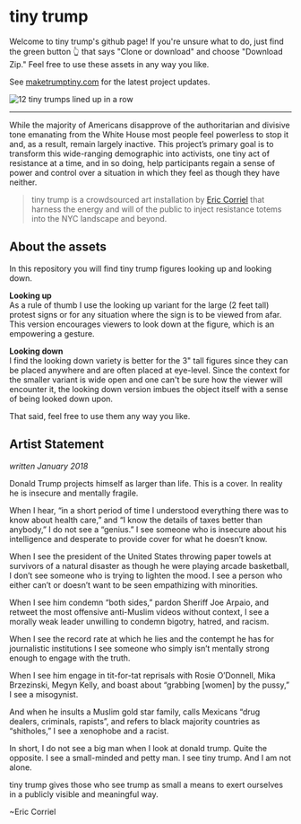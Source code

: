 # tiny trump
Welcome to tiny trump's github page! If you're unsure what to do, just find the green button 👆 that says "Clone or download" and choose "Download Zip." Feel free to use these assets in any way you like. 

See [maketrumptiny.com](https://maketrumptiny.com) for the latest project updates.


![12 tiny trumps lined up in a row](https://maketrumptiny.com/assets/images/buymake/tiny-trump-line-up.jpg)

---

While the majority of Americans disapprove of the authoritarian and divisive tone emanating from the White House most people feel powerless to stop it and, as a result, remain largely inactive. This project’s primary goal is to transform this wide-ranging demographic into activists, one tiny act of resistance at a time, and in so doing, help participants regain a sense of power and control over a situation in which they feel as though they have neither.

> tiny trump is a crowdsourced art installation by [Eric Corriel](http://www.ericcorriel.com) that harness the energy and will of the public to inject resistance totems into the NYC landscape and beyond. 

## About the assets
In this repository you will find tiny trump figures looking up and looking down. 

**Looking up**  
As a rule of thumb I use the looking up variant for the large (2 feet tall) protest signs or for any situation where the sign is to be viewed from afar. This version encourages viewers to look down at the figure, which is an empowering a gesture. 

**Looking down**  
I find the looking down variety is better for the 3" tall figures since they can be placed anywhere and are often placed at eye-level. Since the context for the smaller variant is wide open and one can't be sure how the viewer will encounter it, the looking down version imbues the object itself with a sense of being looked down upon.

That said, feel free to use them any way you like.

## Artist Statement
*written January 2018*

Donald Trump projects himself as larger than life. This is a cover. In reality he is insecure and mentally fragile.

When I hear, “in a short period of time I understood everything there was to know about health care,” and “I know the details of taxes better than anybody,” I do not see a “genius.” I see someone who is insecure about his intelligence and desperate to provide cover for what he doesn’t know.

When I see the president of the United States throwing paper towels at survivors of a natural disaster as though he were playing arcade basketball, I don’t see someone who is trying to lighten the mood. I see a person who either can’t or doesn’t want to be seen empathizing with minorities.

When I see him condemn “both sides,” pardon Sheriff Joe Arpaio, and retweet the most offensive anti-Muslim videos without context, I see a morally weak leader unwilling to condemn bigotry, hatred, and racism.

When I see the record rate at which he lies and the contempt he has for journalistic institutions I see someone who simply isn’t mentally strong enough to engage with the truth.

When I see him engage in tit-for-tat reprisals with Rosie O’Donnell, Mika Brzezinski, Megyn Kelly, and boast about “grabbing [women] by the pussy,” I see a misogynist.

And when he insults a Muslim gold star family, calls Mexicans “drug dealers, criminals, rapists”, and refers to black majority countries as “shitholes,” I see a xenophobe and a racist.

In short, I do not see a big man when I look at donald trump. Quite the opposite. I see a small-minded and petty man. I see tiny trump. And I am not alone.

tiny trump gives those who see trump as small a means to exert ourselves in a publicly visible and meaningful way.

~Eric Corriel
